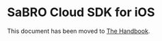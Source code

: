 # SaBRO Cloud SDK for iOS

This document has been moved to [The Handbook](https://jitsi.github.io/handbook/docs/dev-guide/dev-guide-ios-sdk).
